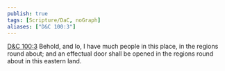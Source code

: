 ```yaml
---
publish: true
tags: [Scripture/DaC, noGraph]
aliases: ["D&C 100:3"]
---
```

[D&C 100:3](https://churchofjesuschrist.org/study/scriptures/dc-testament/dc/100?lang=eng&id=p3#p3) Behold, and lo, I have much people in this place, in the regions round about; and an effectual door shall be opened in the regions round about in this eastern land.
